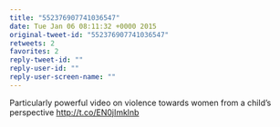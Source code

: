 ```yaml
---
title: "552376907741036547"
date: Tue Jan 06 08:11:32 +0000 2015
original-tweet-id: "552376907741036547"
retweets: 2
favorites: 2
reply-tweet-id: ""
reply-user-id: ""
reply-user-screen-name: ""
---
```

Particularly powerful video on violence towards women from a child’s perspective http://t.co/EN0jImklnb
